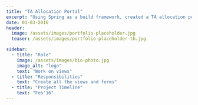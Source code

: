 ```yaml
---
title: "TA Allocation Portal"
excerpt: "Using Spring as a build framework, created a TA allocation portal with login and registration for students and faculties."
date: 01-03-2016
header:
  image: /assets/images/portfolio-placeholder.jpg
  teaser: /assets/images/portfolio-placeholder-th.jpg

sidebar:
  - title: "Role"
    image: /assets/images/bio-photo.jpg
    image_alt: "logo"
    text: "Work on views"
  - title: "Responsibilities"
    text: "Create all the views and forms"
  - title: "Project Timeline"
    text: "Feb'16"
---
```



